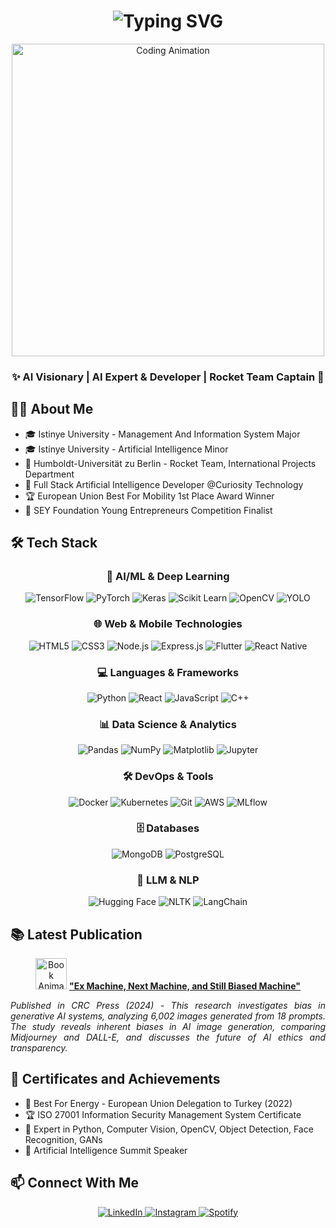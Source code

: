 <h1 align="center">
  <img src="https://readme-typing-svg.herokuapp.com?font=Fira+Code&weight=500&size=40&pause=1000&color=0077B5&center=true&vCenter=true&repeat=false&width=435&lines=Efe+Yeniyol" alt="Typing SVG" />
</h1>

<div align="center">
  <img src="https://media.giphy.com/media/qgQUggAC3Pfv687qPC/giphy.gif" width="500" alt="Coding Animation" />
</div>

<h3 align="center">✨ AI Visionary | AI Expert & Developer | Rocket Team Captain 🚀</h3>


## 👨‍💻 About Me
- 🎓 Istinye University - Management And Information System Major
- 🎓 Istinye University - Artificial Intelligence Minor
- 🔬 Humboldt-Universität zu Berlin - Rocket Team, International Projects Department
- 💼 Full Stack Artificial Intelligence Developer @Curiosity Technology
- 🏆 European Union Best For Mobility 1st Place Award Winner
- 🎯 SEY Foundation Young Entrepreneurs Competition Finalist

## 🛠 Tech Stack

<div align="center">

### 🤖 AI/ML & Deep Learning
![TensorFlow](https://img.shields.io/badge/TensorFlow-FF6F00?style=for-the-badge&logo=tensorflow&logoColor=white)
![PyTorch](https://img.shields.io/badge/PyTorch-EE4C2C?style=for-the-badge&logo=pytorch&logoColor=white)
![Keras](https://img.shields.io/badge/Keras-D00000?style=for-the-badge&logo=keras&logoColor=white)
![Scikit Learn](https://img.shields.io/badge/Scikit_Learn-F7931E?style=for-the-badge&logo=scikit-learn&logoColor=white)
![OpenCV](https://img.shields.io/badge/OpenCV-5C3EE8?style=for-the-badge&logo=opencv&logoColor=white)
![YOLO](https://img.shields.io/badge/YOLO-00FFFF?style=for-the-badge&logo=yolo&logoColor=black)

### 🌐 Web & Mobile Technologies
![HTML5](https://img.shields.io/badge/HTML5-E34F26?style=for-the-badge&logo=html5&logoColor=white)
![CSS3](https://img.shields.io/badge/CSS3-1572B6?style=for-the-badge&logo=css3&logoColor=white)
![Node.js](https://img.shields.io/badge/Node.js-43853D?style=for-the-badge&logo=node.js&logoColor=white)
![Express.js](https://img.shields.io/badge/Express.js-404D59?style=for-the-badge&logo=express&logoColor=white)
![Flutter](https://img.shields.io/badge/Flutter-02569B?style=for-the-badge&logo=flutter&logoColor=white)
![React Native](https://img.shields.io/badge/React_Native-20232A?style=for-the-badge&logo=react&logoColor=61DAFB)

### 💻 Languages & Frameworks
![Python](https://img.shields.io/badge/Python-14354C?style=for-the-badge&logo=python&logoColor=white)
![React](https://img.shields.io/badge/React-20232A?style=for-the-badge&logo=react&logoColor=61DAFB)
![JavaScript](https://img.shields.io/badge/JavaScript-F7DF1E?style=for-the-badge&logo=javascript&logoColor=black)
![C++](https://img.shields.io/badge/C++-00599C?style=for-the-badge&logo=cplusplus&logoColor=white)

### 📊 Data Science & Analytics
![Pandas](https://img.shields.io/badge/Pandas-150458?style=for-the-badge&logo=pandas&logoColor=white)
![NumPy](https://img.shields.io/badge/NumPy-013243?style=for-the-badge&logo=numpy&logoColor=white)
![Matplotlib](https://img.shields.io/badge/Matplotlib-11557c?style=for-the-badge&logo=python&logoColor=white)
![Jupyter](https://img.shields.io/badge/Jupyter-F37626?style=for-the-badge&logo=jupyter&logoColor=white)

### 🛠 DevOps & Tools
![Docker](https://img.shields.io/badge/Docker-2496ED?style=for-the-badge&logo=docker&logoColor=white)
![Kubernetes](https://img.shields.io/badge/Kubernetes-326CE5?style=for-the-badge&logo=kubernetes&logoColor=white)
![Git](https://img.shields.io/badge/Git-E44C30?style=for-the-badge&logo=git&logoColor=white)
![AWS](https://img.shields.io/badge/AWS-232F3E?style=for-the-badge&logo=amazon-aws&logoColor=white)
![MLflow](https://img.shields.io/badge/MLflow-0194E2?style=for-the-badge&logo=mlflow&logoColor=white)

### 🗄️ Databases
![MongoDB](https://img.shields.io/badge/MongoDB-47A248?style=for-the-badge&logo=mongodb&logoColor=white)
![PostgreSQL](https://img.shields.io/badge/PostgreSQL-316192?style=for-the-badge&logo=postgresql&logoColor=white)

### 🧠 LLM & NLP
![Hugging Face](https://img.shields.io/badge/Hugging_Face-FFD21E?style=for-the-badge&logo=huggingface&logoColor=black)
![NLTK](https://img.shields.io/badge/NLTK-154F5B?style=for-the-badge&logo=python&logoColor=white)
![LangChain](https://img.shields.io/badge/LangChain-3178C6?style=for-the-badge&logo=chainlink&logoColor=white)

</div>

## 📚 Latest Publication
<div align="center">
  <img src="https://media.giphy.com/media/3o85xGocUH8RYoDKKs/giphy.gif" width="50" alt="Book Animation"/>
  <a href="https://www.taylorfrancis.com/chapters/edit/10.1201/9781003483571-14/ex-machine-next-machine-still-biased-machine-ceyda-unal-muhammed-taha-zeren-furkan-kaya-havva-demirbas-ogulcan-gunes-kaz%C4%B1m-timucin-utkan-efe-yeniyol-sebnem-ozdemir" target="_blank">
    <b>"Ex Machine, Next Machine, and Still Biased Machine"</b>
  </a>
  <p align="justify">
    <i>Published in CRC Press (2024) - This research investigates bias in generative AI systems, analyzing 6,002 images generated from 18 prompts. The study reveals inherent biases in AI image generation, comparing Midjourney and DALL-E, and discusses the future of AI ethics and transparency.</i>
  </p>
</div>


## 🎯 Certificates and Achievements
- 🥇 Best For Energy - European Union Delegation to Turkey (2022)
- 🏆 ISO 27001 Information Security Management System Certificate
- 🌟 Expert in Python, Computer Vision, OpenCV, Object Detection, Face Recognition, GANs
- 🚀 Artificial Intelligence Summit Speaker

## 📫 Connect With Me

<div align="center">
  
  <a href="https://linkedin.com/in/efeyeniyol" target="_blank">
    <img src="https://img.shields.io/badge/LINKEDIN-0077B5?style=for-the-badge&logo=linkedin&logoColor=white&labelColor=0077B5" alt="LinkedIn"/>
  </a>
  
  <a href="https://instagram.com/efeyeniyoll" target="_blank">
    <img src="https://img.shields.io/badge/INSTAGRAM-E4405F?style=for-the-badge&logo=instagram&logoColor=white&labelColor=E4405F" alt="Instagram"/>
  </a>
  
  <a href="https://open.spotify.com/user/p8e5jdbpk1me2hudourxzq07s" target="_blank">
    <img src="https://img.shields.io/badge/SPOTIFY-1DB954?style=for-the-badge&logo=spotify&logoColor=white&labelColor=1DB954" alt="Spotify"/>
  </a>

</div>
